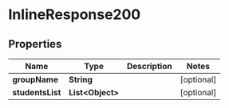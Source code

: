 # InlineResponse200

## Properties
Name | Type | Description | Notes
------------ | ------------- | ------------- | -------------
**groupName** | **String** |  |  [optional]
**studentsList** | **List&lt;Object&gt;** |  |  [optional]

